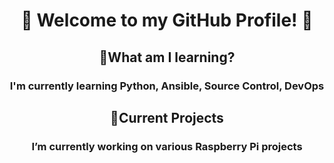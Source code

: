 <h1 align="center">👋 Welcome to my GitHub Profile! 👋</h1>

<h2 align="center">💬What am I learning?</h2>
<h3 align="center">I'm currently learning Python, Ansible, Source Control, DevOps</h3>

<h2 align="center">🔭Current Projects</h2>
<h3 align="center">I’m currently working on various Raspberry Pi projects</h3>



<!--
**slim941/slim941** is a ✨ _special_ ✨ repository because its `README.md` (this file) appears on your GitHub profile.

Here are some ideas to get you started:

- 🔭 I’m currently working on ...
- 🌱 I’m currently learning ...
- 👯 I’m looking to collaborate on ...
- 🤔 I’m looking for help with ...
- 💬 Ask me about ...
- 📫 How to reach me: ...
- 😄 Pronouns: ...
- ⚡ Fun fact: ...
-->
